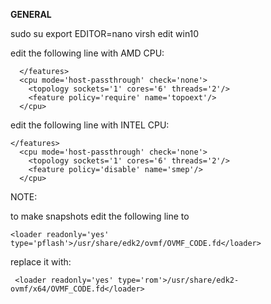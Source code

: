**GENERAL**

sudo su
export EDITOR=nano
virsh edit win10

  </os>
  <features>
    <acpi/>
    <apic/>
    <hyperv>
      <relaxed state='on'/>
      <vapic state='on'/>
      <spinlocks state='on' retries='8191'/>
      <vendor_id state='on' value='any random value of 12 digets'/>
    </hyperv>
    <kvm>
      <hidden state='on'/>
    </kvm>
    <vmport state='off'/>
    <ioapic driver='kvm'/>

edit the following line with AMD CPU:

```
  </features>
  <cpu mode='host-passthrough' check='none'>
    <topology sockets='1' cores='6' threads='2'/>
    <feature policy='require' name='topoext'/>
  </cpu>
```

edit the following line with INTEL CPU:  

```
</features>
  <cpu mode='host-passthrough' check='none'>
    <topology sockets='1' cores='6' threads='2'/>
    <feature policy='disable' name='smep'/>
  </cpu>
```

NOTE:

to make snapshots edit the following line to

`<loader readonly='yes' type='pflash'>/usr/share/edk2/ovmf/OVMF_CODE.fd</loader>`

replace it with:

` <loader readonly='yes' type='rom'>/usr/share/edk2-ovmf/x64/OVMF_CODE.fd</loader>`


